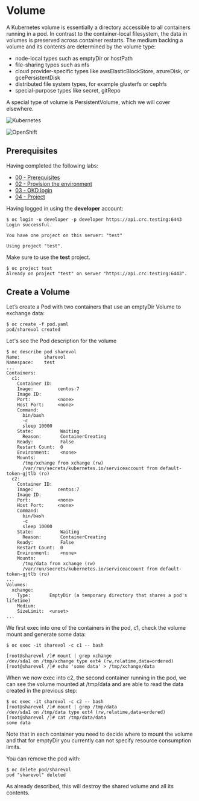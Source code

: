 # Volume

A Kubernetes volume is essentially a directory accessible to all containers running in a pod. In contrast to the container-local filesystem, the data in volumes is preserved across container restarts. The medium backing a volume and its contents are determined by the volume type:

- node-local types such as emptyDir or hostPath
- file-sharing types such as nfs
- cloud provider-specific types like awsElasticBlockStore, azureDisk, or gcePersistentDisk
- distributed file system types, for example glusterfs or cephfs
- special-purpose types like secret, gitRepo

A special type of volume is PersistentVolume, which we will cover elsewhere.


![Kubernetes](https://img.shields.io/badge/Kubernetes-informational?logo=Kubernetes&color=blue&logoColor=white&style=for-the-badge&logoWidth=30)

![OpenShift](https://img.shields.io/badge/OpenShift-informational?logo=Red%20Hat%20Open%20Shift&color=black&logoColor=red&style=for-the-badge&logoWidth=30)



## Prerequisites

Having completed the following labs:

- [00 - Prerequisites](../00-Prerequisites/README.md)
- [02 - Provision the environment](../02-Provision_the_environment/README.md)
- [03 - OKD login](../03-OKD_login/README.md)
- [04 - Project](../04-Project/README.md)

Having logged in using the **developer** account:

```console
$ oc login -u developer -p developer https://api.crc.testing:6443     
Login successful.

You have one project on this server: "test"

Using project "test".
```

Make sure to use the **test** project.

```console
$ oc project test
Already on project "test" on server "https://api.crc.testing:6443".
```

## Create a Volume

Let’s create a Pod with two containers that use an emptyDir Volume to exchange data:

```console
$ oc create -f pod.yaml
pod/sharevol created
```

Let's see the Pod description for the volume

```console
$ oc describe pod sharevol
Name:         sharevol
Namespace:    test
...
Containers:
  c1:
    Container ID:  
    Image:         centos:7
    Image ID:      
    Port:          <none>
    Host Port:     <none>
    Command:
      bin/bash
      -c
      sleep 10000
    State:          Waiting
      Reason:       ContainerCreating
    Ready:          False
    Restart Count:  0
    Environment:    <none>
    Mounts:
      /tmp/xchange from xchange (rw)
      /var/run/secrets/kubernetes.io/serviceaccount from default-token-gjtlb (ro)
  c2:
    Container ID:  
    Image:         centos:7
    Image ID:      
    Port:          <none>
    Host Port:     <none>
    Command:
      bin/bash
      -c
      sleep 10000
    State:          Waiting
      Reason:       ContainerCreating
    Ready:          False
    Restart Count:  0
    Environment:    <none>
    Mounts:
      /tmp/data from xchange (rw)
      /var/run/secrets/kubernetes.io/serviceaccount from default-token-gjtlb (ro)
...
Volumes:
  xchange:
    Type:       EmptyDir (a temporary directory that shares a pod's lifetime)
    Medium:     
    SizeLimit:  <unset>
...
```

We first exec into one of the containers in the pod, c1, check the volume mount and generate some data:

```console
$ oc exec -it sharevol -c c1 -- bash       

[root@sharevol /]# mount | grep xchange
/dev/sda1 on /tmp/xchange type ext4 (rw,relatime,data=ordered)
[root@sharevol /]# echo 'some data' > /tmp/xchange/data
```

When we now exec into c2, the second container running in the pod, we can see the volume mounted at /tmp/data and are able to read the data created in the previous step:

```console
$ oc exec -it sharevol -c c2 -- bash
[root@sharevol /]# mount | grep /tmp/data
/dev/sda1 on /tmp/data type ext4 (rw,relatime,data=ordered)
[root@sharevol /]# cat /tmp/data/data
some data
```
Note that in each container you need to decide where to mount the volume and that for emptyDir you currently can not specify resource consumption limits.


You can remove the pod with:

```console
$ oc delete pod/sharevol
pod "sharevol" deleted
```

As already described, this will destroy the shared volume and all its contents.